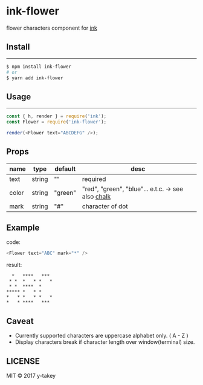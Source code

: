 # ink-flower

flower characters component for [ink](https://github.com/vadimdemedes/ink)


## Install
---

```bash
$ npm install ink-flower
# or
$ yarn add ink-flower
```

## Usage
---

```js
const { h, render } = require('ink');
const Flower = require('ink-flower');

render(<Flower text="ABCDEFG" />);
```

## Props

name | type | default | desc
---- | ---- | ---- | ----
text | string | "" | required
color | string | "green" | "red", "green", "blue"... e.t.c. -> see also [chalk](https://github.com/chalk/chalk)
mark | string | "#" | character of dot

## Example

code:

```js
<Flower text="ABC" mark="*" />
```

result:
```
  *   ****   ***
 * *  *   * *   *
 * *  ****  *    
***** *   * *    
*   * *   * *   *
*   * ****   ***
```

## Caveat

* Currently supported characters are uppercase alphabet only. ( A - Z )
* Display characters break if character length over window(terminal) size.

LICENSE
---

MIT © 2017 y-takey
